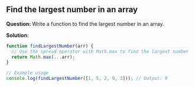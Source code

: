 ## Find the largest number in an array

**Question:** Write a function to find the largest number in an array.

**Solution:**

```javascript
function findLargestNumber(arr) {
  // Use the spread operator with Math.max to find the largest number
  return Math.max(...arr);
}

// Example usage
console.log(findLargestNumber([1, 5, 2, 9, 3])); // Output: 9